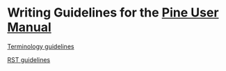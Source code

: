 # Writing Guidelines for the [Pine User Manual](https://www.tradingview.com/pine-script-docs/en/v5/index.html)

[Terminology guidelines](Terminology.md)

[RST guidelines](RSTGuidelines.md)
